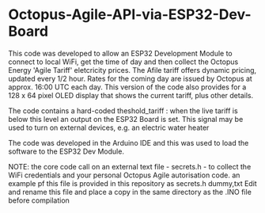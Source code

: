# Octopus-Agile-API-via-ESP32-Dev-Board

This code was developed to allow an ESP32 Development Module to connect to local WiFi, get the time of day and then collect the Octopus Energy 'Agile Tariff' eletcricity prices. The Afile tariff offers dynamic pricing, updated every 1/2 hour. Rates for the coming day are issued by Octopus at approx. 16:00 UTC each day.
This version of the code also provides for a 128 x 64 pixel OLED display that shows the current tariff, plus other details.

The code contains a hard-coded theshold_tariff : when the live tariff is below this level an output on the ESP32 Board is set. This signal may be used to turn on external devices, e.g. an electric water heater

The code was developed in the Arduino IDE and this was used to load the software to the ESP32 Dev Module. 

NOTE: the core code call on an external text file - secrets.h - to collect the WiFi credentials and your personal Octopus Agile autorisation code. an example pf this file is provided in this repository as secrets.h dummy,txt Edit and rename this file and place a copy in the same directory as the .INO file before compilation 
